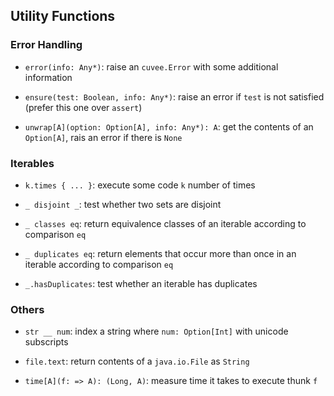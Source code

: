 ## Utility Functions

### Error Handling

- `error(info: Any*)`: raise an `cuvee.Error` with some additional information

- `ensure(test: Boolean, info: Any*)`: raise an error if `test` is not satisfied (prefer this one over `assert`)

- `unwrap[A](option: Option[A], info: Any*): A`: get the contents of an `Option[A]`, rais an error if there is `None`


### Iterables

- `k.times { ... }`: execute some code `k` number of times

- `_ disjoint _`: test whether two sets are disjoint

- `_ classes eq`: return equivalence classes of an iterable according to comparison `eq`

- `_ duplicates eq`: return elements that occur more than once in an iterable according to comparison `eq`

- `_.hasDuplicates`: test whether an iterable has duplicates


### Others

- `str __ num`: index a string where `num: Option[Int]` with unicode subscripts

- `file.text`: return contents of a `java.io.File` as `String`

- `time[A](f: => A): (Long, A)`: measure time it takes to execute thunk `f`

